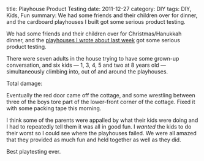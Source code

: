 title: Playhouse Product Testing
date: 2011-12-27
category: DIY
tags: DIY, Kids, Fun
summary: We had some friends and their children over for dinner, and the cardboard playhouses I built got some serious product testing.


We had some friends and their children over for Christmas/Hanukkah dinner, and the [playhouses I wrote about last week]({filename}/Gimme_Shelter.md) got some serious product testing.

There were seven adults in the house trying to have some grown-up conversation, and six kids &mdash; 1, 3, 4, 5 and two at 8 years old &mdash; simultaneously climbing into, out of and around the playhouses.

Total damage:

Eventually the red door came off the cottage, and some wrestling between three of the boys tore part of the lower-front corner of the cottage. Fixed it with some packing tape this morning.

I think some of the parents were appalled by what their kids were doing and I had to repeatedly tell them it was all in good fun. I *wanted* the kids to do their worst so I could see where the playhouses failed. We were all amazed that they provided as much fun and held together as well as they did.

Best playtesting ever.